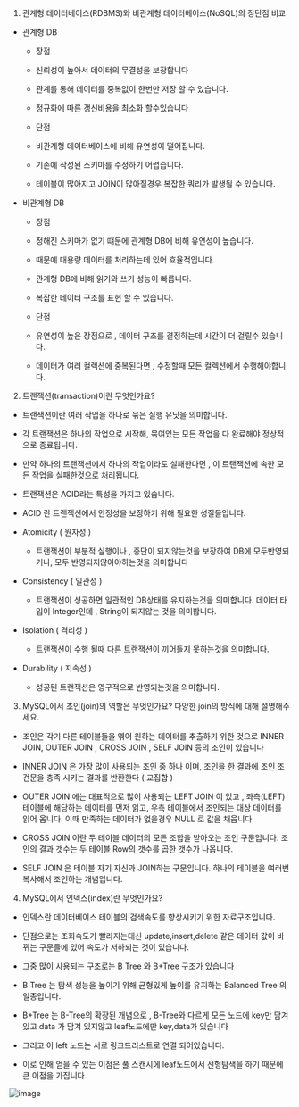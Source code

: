 1. 관계형 데이터베이스(RDBMS)와 비관계형 데이터베이스(NoSQL)의 장단점 비교

- 관계형 DB
  - 장점
  - 신뢰성이 높아서 데이터의 무결성을 보장합니다
  - 관계를 통해 데이터를 중복없이 한번만 저장 할 수 있습니다.
  - 정규화에 따른 갱신비용을 최소화 할수있습니다

  - 단점
  - 비관계형 데이터베이스에 비해 유연성이 떨어집니다.
  - 기존에 작성된 스키마를 수정하기 어렵습니다.
  - 테이블이 많아지고 JOIN이 많아질경우 복잡한 쿼리가 발생될 수 있습니다.

- 비관계형 DB
  - 장점
  - 정해진 스키마가 없기 떄문에 관계형 DB에 비해 유연성이 높습니다.
  - 때문에 대용량 데이터를 처리하는데 있어 효율적입니다.
  - 관계형 DB에 비해 읽기와 쓰기 성능이 빠릅니다.
  - 복잡한 데이터 구조를 표현 할 수 있습니다.

  - 단점
  - 유연성이 높은 장점으로 , 데이터 구조를 결정하는데 시간이 더 걸릴수 있습니다.
  - 데이터가 여러 컬렉션에 중복된다면 , 수정할때 모든 컬렉션에서 수행해야합니다.

2. 트랜잭션(transaction)이란 무엇인가요?

- 트랜잭션이란 여러 작업을 하나로 묶은 실행 유닛을 의미합니다.
- 각 트랜잭션은 하나의 작업으로 시작해, 묶여있는 모든 작업을 다 완료해야 정상적으로 종료됩니다.
- 만약 하나의 트랜잭션에서 하나의 작업이라도 실패한다면 , 이 트랜잭션에 속한 모든 작업을 실패한것으로 처리됩니다.
- 트랜잭션은 ACID라는 특성을 가지고 있습니다.

- ACID 란 트랜잭션에서 안정성을 보장하기 위해 필요한 성질들입니다.
- Atomicity ( 원자성 ) 
  - 트랜잭션이 부분적 실행이나 , 중단이 되지않는것을 보장하여 DB에 모두반영되거나, 모두 반영되지않아야하는것을 의미합니다
- Consistency ( 일관성 )
  - 트랜잭션이 성공하면 일관적인 DB상태를 유지하는것을 의미합니다. 데이터 타입이 Integer인데 , String이 되지않는 것을 의미합니다.  
- Isolation ( 격리성 )
  - 트랜잭션이 수행 될때  다른 트랜잭션이 끼어들지 못하는것을 의미합니다.
- Durability ( 지속성 ) 
  - 성공된 트랜잭션은 영구적으로 반영되는것을 의미합니다.

3. MySQL에서 조인(join)의 역할은 무엇인가요? 다양한 join의 방식에 대해 설명해주세요.

- 조인은 각기 다른 테이블들을 엮어 원하는 데이터를 추출하기 위한 것으로 INNER JOIN, OUTER JOIN , CROSS JOIN , SELF JOIN 등의 조인이 있습니다

- INNER JOIN 은 가장 많이 사용되는 조인 중 하나 이며, 조인을 한 결과에 조인 조건문을 충족 시키는 결과를 반환한다 ( 교집합 )

- OUTER JOIN 에는 대표적으로 많이 사용되는 LEFT JOIN 이 있고 , 좌측(LEFT) 테이블에 해당하는 데이터를 먼저 읽고, 우측 테이블에서 조인되는 대상 데이터를 읽어 옵니다.
  이때 만족하는 데이터가 없을경우 NULL 로 값을 채웁니다 
  
- CROSS JOIN 이란 두 테이블 데이터의 모든 조합을 받아오는 조인 구문입니다. 조인의 결과 갯수는 두 테이블 Row의 갯수를 곱한 갯수가 나옵니다.

- SELF JOIN 은 테이블 자기 자신과 JOIN하는 구문입니다. 하나의 테이블을 여러번 복사해서 조인하는 개념입니다.


4. MySQL에서 인덱스(index)란 무엇인가요?

- 인덱스란 데이터베이스 테이블의 검색속도를 향상시키기 위한 자료구조입니다.
- 단점으로는 조회속도가 빨라지는대신 update,insert,delete 같은 데이터 값이 바뀌는 구문들에 있어 속도가 저하되는 것이 있습니다.

- 그중 많이 사용되는 구조로는 B Tree 와 B+Tree 구조가 있습니다

- B Tree 는 탐색 성능을 높이기 위해 균형있게 높이를 유지하는 Balanced Tree 의 일종입니다.

- B+Tree 는 B-Tree의 확장된 개념으로 , B-Tree와 다르게 모든 노드에 key만 담겨있고 data 가 담겨 있지않고 leaf노드에만 key,data가 있습니다
- 그리고 이 left 노드는 서로 링크드리스트로 연결 되어있습니다.
- 이로 인해 얻을 수 있는 이점은 풀 스캔시에 leaf노드에서 선형탐색을 하기 때문에 큰 이점을 가집니다.

![image](https://user-images.githubusercontent.com/68859996/215037349-862d566b-e632-4041-9e36-47e98246c022.png)

